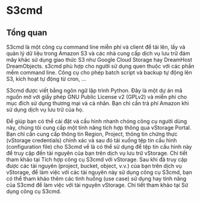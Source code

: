 # S3cmd

## Tổng quan <a href="#s3cmd-tongquan" id="s3cmd-tongquan"></a>

S3cmd là một công cụ command line miễn phí và client để tải lên, lấy và quản lý dữ liệu trong Amazon S3 và các nhà cung cấp dịch vụ lưu trữ đám mây khác sử dụng giao thức S3 như Google Cloud Storage hay DreamHost DreamObjects. s3cmd phù hợp cho người sử dụng quen thuộc với các phần mềm command line. Công cụ cho phép batch script và backup tự động lên S3, kích hoạt tự động từ cron, ...

S3cmd được viết bằng ngôn ngữ lập trình Python. Đây là một dự án mã nguồn mở với giấy phép GNU Public License v2 (GPLv2) và miễn phí cho mục đích sử dụng thương mại và cá nhân. Bạn chỉ cần trả phí Amazon khi sử dụng dịch vụ lưu trữ của họ.

Để giúp bạn có thể cài đặt và cấu hình nhanh chóng công cụ người dùng này, chúng tôi cung cấp một tính năng tích hợp thông qua vStorage Portal. Bạn chỉ cần cung cấp thông tin Region, Project, thông tin chứng thực (vStorage credentials) chính xác và sau đó tải xuống tệp tin cấu hình (configuration file) cho S3cmd về là có thể sử dụng để tệp tin cấu hình này để truy cập đến tài nguyên của bạn trên dịch vụ lưu trữ vStorage. Chi tiết tham khảo tại Tích hợp công cụ S3cmd với vStorage. Sau khi đã truy cập được các tài nguyên (project, bucket, object, v.v.) của bạn trên dịch vụ vStorage, để làm việc với các tài nguyên này sử dụng công cụ S3cmd, bạn có thể tham khảo thêm các tình huống (use case) sử dụng hay tính năng của S3cmd để làm việc với tài nguyên vStorage. Chi tiết tham khảo tại Sử dụng công cụ S3cmd.
